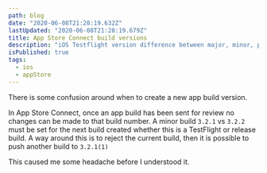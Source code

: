 ```yaml
---
path: blog
date: "2020-06-08T21:28:19.632Z"
lastUpdated: "2020-06-08T21:28:19.679Z"
title: App Store Connect build versions
description: "iOS Testflight version difference between major, minor, patch, and build"
isPublished: true
tags:
  - ios
  - appStore
---
```


There is some confusion around when to create a new app build version.

In App Store Connect, once an app build has been sent for review no changes can be made to that build number. A minor build `3.2.1` vs `3.2.2` must be set for the next build created whether this is a TestFlight or release build. A way around this is to reject the current build, then it is possible to push another build to `3.2.1(1)`

This caused me some headache before I understood it.
